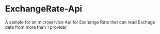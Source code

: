 # ExchangeRate-Api
A sample for an microservice Api for Exchange Rate that can read Exchage data from more than 1 provider

